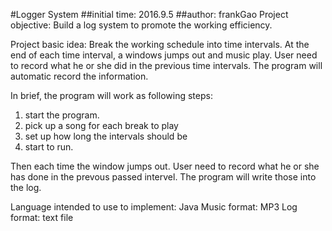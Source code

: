#Logger System
##initial time: 2016.9.5
##author: frankGao
Project objective: Build a log system to promote the working efficiency.

Project basic idea: Break the working schedule into time intervals. At the end of each time interval, a windows jumps out and music play. User need to record what he or she did in the previous time intervals. The program will automatic record the information.

In brief, the program will work as following steps:
1. start the program.
2. pick up a song for each break to play
3. set up how long the intervals should be
4. start to run.

Then each time the window jumps out. User need to record what he or she has done in the prevous passed intervel. The program will write those into the log.

Language intended to use to implement: Java
Music format: MP3
Log format: text file